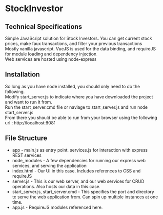 # StockInvestor

Technical Specifications
------------------------
Simple JavaScript solution for Stock Investors.  You can get current stock prices, make faux transactions, and filter your previous transactions  
Mostly vanilla javascript.  VueJS is used for the data binding, and requireJS for module loading and dependency injection.  
Web services are hosted using node-express

## Installation
So long as you have node installed, you should only need to do the following.  
Modify start_server.js to indicate where you have downloaded the project and want to run it from.   
Run the start_server.cmd file or naviage to start_server.js and run node start_server.js  
From there you should be able to run from your browser using the following url : http://localhost:8081  

## File Structure
 
- app - main.js as entry point.  services.js for interaction with express REST services
- node_modules - A few dependencies for running our express web services, and serving the application
- index.html - Our UI in this case.  Includes references to CSS and requireJS
- server.js - This is our web server, and our web services for CRUD operations.  Also hosts our data in this case. 
- start_server.js, start_server.cmd - This specifies the port and directory to serve the web application from.  Can spin up multiple instances at one time. 
- app.js - RequireJS modules referenced here.



